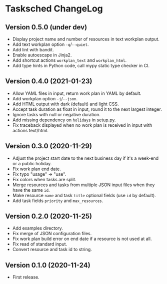 # Tasksched ChangeLog

## Version 0.5.0 (under dev)

- Display project name and number of resources in text workplan output.
- Add text workplan option `-q`/`--quiet`.
- Add lint with bandit.
- Enable autoescape in Jinja2.
- Add shortcut actions `workplan_text` and `workplan_html`.
- Add type hints in Python code, call mypy static type checker in CI.

## Version 0.4.0 (2021-01-23)

- Allow YAML files in input, return work plan in YAML by default.
- Add workplan option `-j`/`--json`.
- Add HTML output with dark (default) and light CSS.
- Accept task duration as float in input, round it to the next largest integer.
- Ignore tasks with null or negative duration.
- Add missing dependency on `holidays` in setup.py.
- Fix traceback displayed when no work plan is received in input with actions text/html.

## Version 0.3.0 (2020-11-29)

- Adjust the project start date to the next business day if it's a week-end or a public holiday.
- Fix work plan end date.
- Fix typo "usage" -> "use".
- Fix colors when tasks are split.
- Merge resources and tasks from multiple JSON input files when they have the same `id`.
- Make resource `name` and task `title` optional fields (use `id` by default).
- Add task fields `priority` and `max_resources`.

## Version 0.2.0 (2020-11-25)

- Add examples directory.
- Fix merge of JSON configuration files.
- Fix work plan build error on end date if a resource is not used at all.
- Fix read of standard input.
- Convert resource and task id to string.

## Version 0.1.0 (2020-11-24)

- First release.
